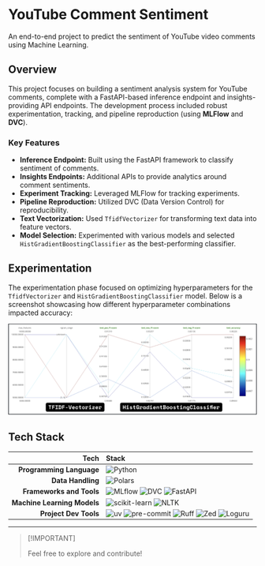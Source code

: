 # YouTube Comment Sentiment

An end-to-end project to predict the sentiment of YouTube video comments using Machine Learning.

## Overview

This project focuses on building a sentiment analysis system for YouTube comments, complete with a FastAPI-based
inference endpoint and insights-providing API endpoints. The development process included robust experimentation,
tracking, and pipeline reproduction (using **MLFlow** and **DVC**).

### Key Features

- **Inference Endpoint:** Built using the FastAPI framework to classify sentiment of comments.
- **Insights Endpoints:** Additional APIs to provide analytics around comment sentiments.
- **Experiment Tracking:** Leveraged MLFlow for tracking experiments.
- **Pipeline Reproduction:** Utilized DVC (Data Version Control) for reproducibility.
- **Text Vectorization:** Used `TfidfVectorizer` for transforming text data into feature vectors.
- **Model Selection:** Experimented with various models and selected `HistGradientBoostingClassifier` as the
  best-performing classifier.

## Experimentation

The experimentation phase focused on optimizing hyperparameters for the `TfidfVectorizer` and
`HistGradientBoostingClassifier` model. Below is a screenshot showcasing how different hyperparameter combinations
impacted accuracy:

![Experiment Results](./assets/TFIDF-HistGB.png)

## Tech Stack

|                        Tech | Stack                                                                                                                                                                                                                                                                                                                                                                                                      |
| --------------------------: | :--------------------------------------------------------------------------------------------------------------------------------------------------------------------------------------------------------------------------------------------------------------------------------------------------------------------------------------------------------------------------------------------------------- |
|    **Programming Language** | ![Python](https://img.shields.io/badge/Python-3776AB?logo=python&logoColor=fff)                                                                                                                                                                                                                                                                                                                            |
|           **Data Handling** | ![Polars](https://img.shields.io/badge/Polars-CD792C?logo=polars&logoColor=fff)                                                                                                                                                                                                                                                                                                                            |
|    **Frameworks and Tools** | ![MLflow](https://img.shields.io/badge/MLflow-0194E2?logo=mlflow&logoColor=fff) ![DVC](https://img.shields.io/badge/DVC-13ADC7?logo=dvc&logoColor=fff) ![FastAPI](https://img.shields.io/badge/FastAPI-009688?logo=fastapi&logoColor=fff)                                                                                                                                                                  |
| **Machine Learning Models** | ![scikit-learn](https://img.shields.io/badge/scikit--learn-F7931E?logo=scikitlearn&logoColor=fff) ![NLTK](https://img.shields.io/badge/NLTK-3776AB?logo=python&logoColor=fff)                                                                                                                                                                                                                              |
|       **Project Dev Tools** | ![uv](https://img.shields.io/badge/uv-DE5FE9?logo=uv&logoColor=fff) ![pre-commit](https://img.shields.io/badge/pre--commit-FAB040?logo=precommit&logoColor=fff) ![Ruff](https://img.shields.io/badge/Ruff-D7FF64?logo=ruff&logoColor=fff) ![Zed](https://img.shields.io/badge/Zed-084CCF?logo=zedindustries&logoColor=fff) ![Loguru](https://img.shields.io/badge/Loguru-3776AB?logo=python&logoColor=fff) |

---

> \[!IMPORTANT\]
>
> Feel free to explore and contribute!

